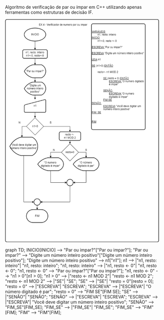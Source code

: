 Algoritmo de verificação de par ou ímpar em C++ utilizando apenas ferramentas como estruturas de decisão IF.

![Diagrama](L2_ex4.png)


graph TD;
    INICIO[INICIO] --> "Par ou impar?"["Par ou impar?"];
    "Par ou impar?" --> "Digite um número inteiro positivo"["Digite um número inteiro positivo"];
    "Digite um número inteiro positivo" --> n1["n1"];
    n1 --> |"n1, resto: inteiro"| "n1, resto: inteiro";
    "n1, resto: inteiro" --> |"n1, resto <- 0"| "n1, resto <- 0";
    "n1, resto <- 0" --> "Par ou impar?"["Par ou impar?"];
    "n1, resto <- 0" --> "n1 > 0"[n1 > 0];
    "n1 > 0" --> |"resto <- n1 MOD 2"| "resto <- n1 MOD 2";
    "resto <- n1 MOD 2" --> |"SE"| "SE";
    "SE" --> |"SE"| "resto = 0"[resto = 0];
    "resto = 0" --> |"ESCREVA"| "ESCREVA";
    "ESCREVA" --> |"ESCREVA"| "O número digitado é par";
    "resto = 0" --> "FIM SE"[FIM SE];
    "SE" --> |"SENÃO"| "SENÃO";
    "SENÃO" --> |"ESCREVA"| "ESCREVA";
    "ESCREVA" --> |"ESCREVA"| "Você deve digitar um número inteiro positivo";
    "SENÃO" --> "FIM_SE"[FIM_SE];
    "FIM_SE" --> |"FIM_SE"| "FIM_SE";
    "FIM_SE" --> "FIM"[FIM];
    "FIM" --> "FIM"[FIM];
